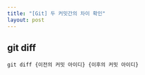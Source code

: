 ```yaml
---
title: "[Git] 두 커밋간의 차이 확인"
layout: post
--- 
```


## git diff
```terminal
git diff {이전의 커밋 아이디} {이후의 커밋 아이디}
```

